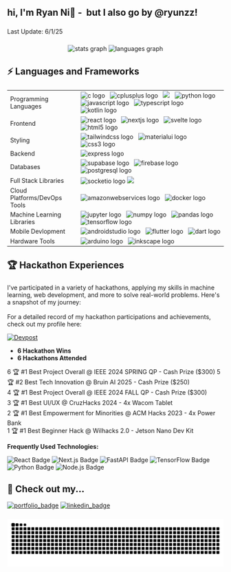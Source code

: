 <h2 align="left">hi, I'm Ryan Ni👋 - ‎ but I also go by @ryunzz!</h2>


###

<p align="left">Last Update: 6/1/25</p>

###

<div align="center">
  <img src="https://github-readme-stats.vercel.app/api?username=ryunzz&hide_title=false&hide_rank=true&show_icons=true&include_all_commits=false&count_private=true&disable_animations=false&theme=discord_old_blurple&locale=en&hide_border=false&custom_title=Ryan%20Ni's%20Github%20Stats" height="150" alt="stats graph"  />
  <img src="https://github-readme-stats.vercel.app/api/top-langs?username=ryunzz&locale=en&hide_title=false&layout=compact&card_width=320&langs_count=6&theme=discord_old_blurple&hide_border=false&custom_title=Most%20Used%20Language%20(By%20File%20Size)" height="150" alt="languages graph"  />
</div>

###

<h2 align="left">⚡ Languages and Frameworks</h2>

###
<table>
  <tr>
    <td>Programming Languages</td>
      <td>
          <img src="https://img.shields.io/badge/C-A8B9CC?logo=c&logoColor=black&style=for-the-badge" height="22" alt="c logo"  />
          <img width="4" />
          <img src="https://img.shields.io/badge/C++-00599C?logo=cplusplus&logoColor=white&style=for-the-badge" height="22" alt="cplusplus logo"  />
          <img width="4" />
          <img src="https://img.shields.io/badge/Java-%23ED8B00.svg?style=flat-square&logo=openjdk&logoColor=white"/>
          <img width="4" />
          <img src="https://img.shields.io/badge/Python-3776AB?logo=python&logoColor=white&style=for-the-badge" height="22" alt="python logo"  />
          <img width="4" />
          <img src="https://img.shields.io/badge/JavaScript-F7DF1E?logo=javascript&logoColor=black&style=for-the-badge" height="22" alt="javascript logo"  />
          <img width="4" />
          <img src="https://img.shields.io/badge/TypeScript-3178C6?logo=typescript&logoColor=white&style=for-the-badge" height="22" alt="typescript logo"  />
          <img width="4" />
          <img src="https://img.shields.io/badge/Kotlin-7F52FF?logo=kotlin&logoColor=white&style=for-the-badge" height="22" alt="kotlin logo"  />
      </td>
  </tr>
  <tr>
    <td>Frontend</td>
    <td>
      <img src="https://img.shields.io/badge/React-61DAFB?logo=react&logoColor=black&style=for-the-badge" height="22" alt="react logo"  />
      <img width="4" />
      <img src="https://img.shields.io/badge/Next.js-000000?logo=nextdotjs&logoColor=white&style=for-the-badge" height="22" alt="nextjs logo"  />
      <img width="4" />
      <img src="https://img.shields.io/badge/Svelte-FF3E00?logo=svelte&logoColor=white&style=for-the-badge" height="22" alt="svelte logo"  />
      <img width="4" />
      <img src="https://img.shields.io/badge/HTML5-E34F26?logo=html5&logoColor=white&style=for-the-badge" height="22" alt="html5 logo"  />
    </td>
  </tr>
  <tr>
    <td>Styling</td>
    <td>
      <img src="https://img.shields.io/badge/Tailwind CSS-06B6D4?logo=tailwindcss&logoColor=black&style=for-the-badge" height="22" alt="tailwindcss logo"  />
      <img width="4" />
      <img src="https://img.shields.io/badge/MUI-007FFF?logo=mui&logoColor=white&style=for-the-badge" height="22" alt="materialui logo"  />
      <img width="4" />
      <img src="https://img.shields.io/badge/CSS3-1572B6?logo=css3&logoColor=white&style=for-the-badge" height="22" alt="css3 logo"  />
    </td>
  </tr>
  <tr>
    <td>Backend</td>
    <td>
      <img src="https://img.shields.io/badge/Express-000000?logo=express&logoColor=white&style=for-the-badge" height="22" alt="express logo"  />
    </td>
  </tr>
  <tr>
    <td>Databases</td>
    <td>
      <img src="https://img.shields.io/badge/SupaBase-4169E1?logo=supabase&logoColor=white&style=for-the-badge" height="22" alt="supabase logo"  />
      <img width="4" />
      <img src="https://img.shields.io/badge/Firebase-FFCA28?logo=firebase&logoColor=black&style=for-the-badge" height="22" alt="firebase logo"  />
      <img width="4" />
      <img src="https://img.shields.io/badge/PostgreSQL-4169E1?logo=postgresql&logoColor=white&style=for-the-badge" height="22" alt="postgresql logo"  />
    </td>
  </tr>
  <tr>
    <td >Full Stack Libraries</td>
    <td>
      <img src="https://img.shields.io/badge/Socket.io-010101?logo=socketdotio&logoColor=white&style=for-the-badge" height="22" alt="socketio logo"  />
      <img src="https://img.shields.io/badge/OpenAPI-6BA539?style=flat-square&logo=openapi-initiative&logoColor=white"/>
    </td>
  </tr>
  <tr>
    <td >Cloud Platforms/DevOps Tools</td>
    <td>
      <img src="https://img.shields.io/badge/Amazon AWS-232F3E?logo=amazonaws&logoColor=white&style=for-the-badge" height="22" alt="amazonwebservices logo"  />
      <img width="4" />
      <img src="https://img.shields.io/badge/Docker-2496ED?logo=docker&logoColor=white&style=for-the-badge" height="22" alt="docker logo"  />
     </td>
  </tr>
  <tr>
    <td>Machine Learning Libraries</td>
    <td>
      <img src="https://img.shields.io/badge/Jupyter-F37626?logo=jupyter&logoColor=black&style=for-the-badge" height="22" alt="jupyter logo"  />
      <img width="4" />
      <img src="https://img.shields.io/badge/NumPy-013243?logo=numpy&logoColor=white&style=for-the-badge" height="22" alt="numpy logo"  />
      <img width="4" />
      <img src="https://img.shields.io/badge/pandas-150458?logo=pandas&logoColor=white&style=for-the-badge" height="22" alt="pandas logo"  />
      <img width="4" />
      <img src="https://img.shields.io/badge/TensorFlow-FF6F00?logo=tensorflow&logoColor=black&style=for-the-badge" height="22" alt="tensorflow logo"  />
    </td>
  </tr>
  <tr>
    <td>Mobile Devlopment</td>
    <td>
      <img src="https://img.shields.io/badge/Android Studio-3DDC84?logo=androidstudio&logoColor=black&style=for-the-badge" height="22" alt="androidstudio logo"  />
      <img width="4" />
      <img src="https://img.shields.io/badge/Flutter-02569B?logo=flutter&logoColor=white&style=for-the-badge" height="22" alt="flutter logo"  />
      <img width="4" />
      <img src="https://img.shields.io/badge/Dart-0175C2?logo=dart&logoColor=white&style=for-the-badge" height="22" alt="dart logo"  />
    </td>
  </tr>
  <tr>
    <td>Hardware Tools</td>
    <td>
      <img src="https://img.shields.io/badge/Arduino-00979D?logo=arduino&logoColor=white&style=for-the-badge" height="22" alt="arduino logo"  />
      <img width="4" />
      <img src="https://img.shields.io/badge/Inkscape-000000?logo=inkscape&logoColor=white&style=for-the-badge" height="22" alt="inkscape logo"  />
    </td>
  </tr>
</table>

###

<h2 align="left">🏆 Hackathon Experiences</h2>

###

I've participated in a variety of hackathons, applying my skills in machine learning, web development, and more to solve real-world problems. Here's a snapshot of my journey:<br><br>For a detailed record of my hackathon participations and achievements, check out my profile here:

[![Devpost](https://img.shields.io/badge/Devpost-Profile-003E54?style=flat-square&logo=devpost&logoColor=white)](https://devpost.com/ryan-ni)

- **6 Hackathon Wins**
- **6 Hackathons Attended**

6 🏆 #1 Best Project Overall @ IEEE 2024 SPRING QP        - Cash Prize ($300)  
5 🏆 #2 Best Tech Innovation @ Bruin AI 2025              - Cash Prize ($250)  
4 🏆 #1 Best Project Overall @ IEEE 2024 FALL QP          - Cash Prize ($300)   
3 🏆 #1 Best UI/UX @ CruzHacks 2024                       - 4x Wacom Tablet     
2 🏆 #1 Best Empowerment for Minorities @ ACM Hacks 2023  - 4x Power Bank       
1 🏆 #1 Best Beginner Hack @ Wilhacks 2.0                 - Jetson Nano Dev Kit   

**Frequently Used Technologies:**

![React Badge](https://img.shields.io/badge/React-20232A?style=flat-square&logo=react&logoColor=61DAFB)
![Next.js Badge](https://img.shields.io/badge/Next.js-000000?style=flat-square&logo=next.js&logoColor=white)
![FastAPI Badge](https://img.shields.io/badge/FastAPI-009688?style=flat-square&logo=fastapi&logoColor=white)
![TensorFlow Badge](https://img.shields.io/badge/TensorFlow-FF6F00?style=flat-square&logo=tensorflow&logoColor=white)
![Python Badge](https://img.shields.io/badge/Python-3776AB?style=flat-square&logo=python&logoColor=yellow)
![Node.js Badge](https://img.shields.io/badge/Node.js-43853D?style=flat-square&logo=node.js&logoColor=white)

###

<h2 align="left">👀 Check out my...</h2>

[![portfolio_badge]](https://ryan-ni.vercel.app)
[![linkedin_badge]](https://linkedin.com/in/ryan-ni)

###

<img src="https://raw.githubusercontent.com/ryunzz/ryunzz/output/snake.svg" alt="Snake animation" />


<!-- Badges -->
[portfolio_badge]: https://img.shields.io/badge/Portfolio%20Website-%230077B5.svg?style=flat-square&logo=buffer&logoColor=white
[linkedin_badge]: https://img.shields.io/badge/LinkedIn-%230077B5.svg?style=flat-square&logo=linkedin&logoColor=white
